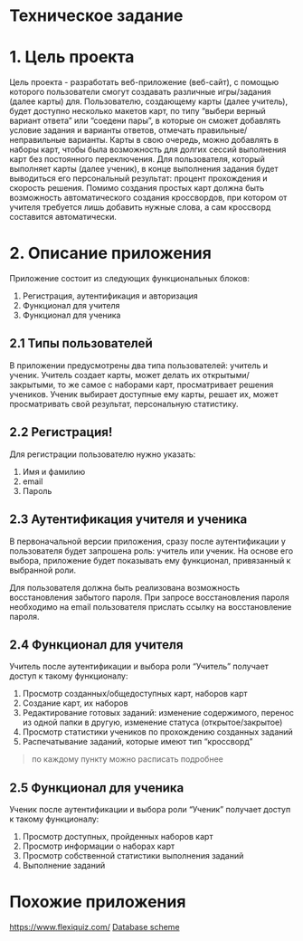 ﻿# Техническое задание

# 1. Цель проекта

Цель проекта - разработать веб-приложение (веб-сайт), с помощью которого пользователи смогут создавать различные игры/задания (далее карты) для. Пользователю, создающему карты (далее учитель), будет доступно несколько макетов карт, по типу “выбери верный вариант ответа” или “соедени пары”, в которые он сможет добавлять условие задания и варианты ответов, отмечать правильные/неправильные варианты. Карты в свою очередь, можно добавлять в наборы карт, чтобы была возможность для долгих сессий выполнения карт без постоянного переключения. Для пользователя, который выполняет карты (далее ученик), в конце выполнения задания будет выводиться его персональный результат: процент прохождения и скорость решения. Помимо создания простых карт должна быть возможность автоматического создания кроссвордов, при котором от учителя требуется лишь добавить нужные слова, а сам кроссворд составится автоматически. 

# 2. Описание приложения

Приложение состоит из следующих функциональных блоков:

1. Регистрация, аутентификация и авторизация
2. Функционал для учителя
3. Функционал для ученика

## 2.1 Типы пользователей

В приложении предусмотрены два типа пользователей: учитель и ученик. Учитель создает карты, может делать их открытыми/закрытыми, то же самое с наборами карт, просматривает решения учеников. Ученик выбирает доступные ему карты, решает их, может просматривать свой результат, персональную статистику.  

## 2.2 Регистрация!


Для регистрации пользователю нужно указать:

1. Имя и фамилию 
2. email
3. Пароль

## 2.3 Аутентификация учителя и ученика

В первоначальной версии приложения, сразу после аутентификации у пользователя будет запрошена роль: учитель или ученик. На основе его выбора, приложение будет показывать ему функционал, привязанный к выбранной роли.

Для пользователя должна быть реализована возможность восстановления забытого пароля. При запросе восстановления пароля необходимо на email пользователя прислать ссылку на восстановление пароля.  

## 2.4 Функционал для учителя

Учитель после аутентификации и выбора роли “Учитель” получает доступ к такому функционалу:

1. Просмотр созданных/общедоступных карт, наборов карт
2. Создание карт, их наборов
3. Редактирование готовых заданий: изменение содержимого, перенос из одной папки в другую, изменение статуса (открытое/закрытое)
4. Просмотр статистики учеников по прохождению созданных заданий
5. Распечатывание заданий, которые имеют тип “кроссворд”

> по каждому пункту можно расписать подробнее
> 

## 2.5 Функционал для ученика

Ученик после аутентификации и выбора роли “Ученик” получает доступ к такому функционалу:

1. Просмотр доступных, пройденных наборов карт
2. Просмотр информации о наборах карт
3. Просмотр собственной статистики выполнения заданий
4. Выполнение заданий

# Похожие приложения 

https://www.flexiquiz.com/
[Database scheme](https://user-images.githubusercontent.com/22565000/159544617-32d24b3c-7527-454b-8ffa-34f68c8f0722.png)
